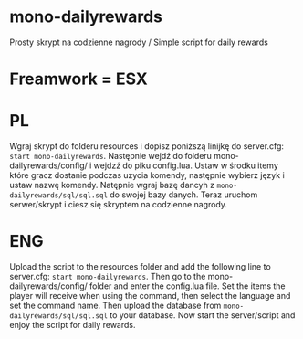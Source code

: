# mono-dailyrewards
Prosty skrypt na codzienne nagrody / Simple script for daily rewards

# Freamwork = ESX

# PL
Wgraj skrypt do folderu resources i dopisz poniższą linijkę do server.cfg:
                            `start mono-dailyrewards`.
Następnie wejdź do folderu mono-dailyrewards/config/ i wejdzź do piku config.lua.
Ustaw w środku itemy które gracz dostanie podczas uzycia komendy, następnie wybierz język i ustaw nazwę komendy.
Natępnie wgraj bazę dancyh z `mono-dailyrewards/sql/sql.sql` do swojej bazy danych.
Teraz uruchom serwer/skrypt i ciesz się skryptem na codzienne nagrody. 

# ENG
Upload the script to the resources folder and add the following line to server.cfg:
                            `start mono-dailyrewards`.
Then go to the mono-dailyrewards/config/ folder and enter the config.lua file.
Set the items the player will receive when using the command, then select the language and set the command name.
Then upload the database from `mono-dailyrewards/sql/sql.sql` to your database.
Now start the server/script and enjoy the script for daily rewards.
